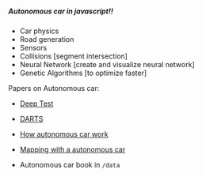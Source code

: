 
##### Autonomous car in javascript!!

-   Car physics
-   Road generation
-   Sensors
-   Collisions [segment intersection]
-   Neural Network [create and visualize neural network]
-   Genetic Algorithms [to optimize faster]

Papers on Autonomous car:
- [Deep Test](https://dl.acm.org/doi/pdf/10.1145/3180155.3180220)
- [DARTS](https://arxiv.org/pdf/1802.06430)
- [How autonomous car work](https://pdf.sciencedirectassets.com/308315/1-s2.0-S2352146520X00032/1-s2.0-S2352146520300995/main.pdf?X-Amz-Security-Token=IQoJb3JpZ2luX2VjEKj%2F%2F%2F%2F%2F%2F%2F%2F%2F%2FwEaCXVzLWVhc3QtMSJHMEUCIQCzVzw0563nDW3IEYCKD%2BSKz4fOF9jnymfZST81w74xAQIgXdeG4GOB14Swbw%2BLELwe81zrGf4p%2F7jRsEdFMa3vWRIquwUI4f%2F%2F%2F%2F%2F%2F%2F%2F%2F%2FARAFGgwwNTkwMDM1NDY4NjUiDL4ChEjjaItRHgBrzSqPBWyUHMVsGGFyrg%2FzjRvz8ZQMw01n2jy5Kk18mK8pTuAA2eT4T9esuWqdcEtkLuAqvioz%2BmaYhsSSWa%2BThIf5glsM2%2BzAdUUALJXqf56s4ALP0V8BeGQ0fBeeAHXxFfTM%2Fbz70TAkhr05rRmB2b6FNP%2BdwdQK02D1jVzxvry5M03jiwzIIaR34cHgzVG3WxI1F66GvjSE6dXQ0t96Me%2Btr8wBHGAZgA0D7mr4GSiYKNpZc%2FjvxPLVU0FBNbtozzO4J2maN%2FNw58%2F3zzg51xRzaM3%2Fur3iN8yE%2BrXfc%2BNVX8m1v9%2B76ipc093jBHW5IZvQ%2BhlZlBy4ty6ngn1fozYqBrT6FOCCj8BHao05K59Wyr%2F%2Bu6h8rMHvnjMUJec7pZtbcLHrZtfSMYJ3YY%2B2SWRFzmqgOuhV3m4cd56Wo0KyFVldmn1yCjRYiAzE7cJQrm0idUO6g7DmzTQ8UBW45BTGaO9aldGA9mr9aWLOZETpjrownZYi%2F6200WuiANIZEVK%2Bf7pBvdZKvz%2FIwP20oS5koV6qzlhdfQZ9ETS7ukIiRfiR3mh0GJICSBmf9442sJRlxRlGK9jK%2Fry1CwH85Uq2PYlblPXTQdYKbEedypEhzAI0UzlW570t%2F%2BlUiiViqQDGqAn%2Bb41jkDrjcRCa%2F1UMV5T7fPx0xx1KLDRJ%2BaW24ak7IdrEqzsD63fS8K29nPVR3mvvv4xLEdsj4tXfn1vdsQmoL78YP15%2B3%2FypDKVJOiADLZCb%2BaVC0x8hogbuV%2Fl4p5YPd7%2Fkg%2BMhB%2FeAqWsPw8CC4KlEW7x0ASWXhslw2JFCogtx%2B8QDRncwzop2RNs%2Fgx2fxCtThNEhQ3q3LrQsxKtWxp2Hg2U51JJq38yrm9swzoWZvgY6sQGmrdURy1M1dxvp%2BCYK2U5Jc4kFjBJ9J2ptaPVR%2Bz58C9%2BeDEewaoM7w7Ax0dJUidNMCeYQgRqWu%2F%2B1Msi9I5m%2BurFy88QHORLBPpFrP77fsj3VG67Pf2mHUeFhnFfqQOV%2FkmhfggdXWTmmk5MPF1k8IDVVjDmasVj3JFigz6u6eIeTu0e3ojQaNvPnI1Ga9gU99BEny2XZM5cTP6s8BxUxnN%2FcPjXGM2RDhk0RnCkNEd4%3D&X-Amz-Algorithm=AWS4-HMAC-SHA256&X-Amz-Date=20250304T010431Z&X-Amz-SignedHeaders=host&X-Amz-Expires=300&X-Amz-Credential=ASIAQ3PHCVTYVEPCUCAI%2F20250304%2Fus-east-1%2Fs3%2Faws4_request&X-Amz-Signature=adf3f9b4965e08ad824a7bce2b2fd0581ab9295b5dc3646aef8a2fc2112b5560&hash=3557e553d0199558e348edc2f5f66d236a497a3bf8e2ad0c071804f782f187ab&host=68042c943591013ac2b2430a89b270f6af2c76d8dfd086a07176afe7c76c2c61&pii=S2352146520300995&tid=spdf-be4c1c6b-acb1-4c70-9d3c-2d3c204242d5&sid=aa1f156466617045ec8bfae52ea93bafb2eagxrqb&type=client&tsoh=d3d3LnNjaWVuY2VkaXJlY3QuY29t&rh=d3d3LnNjaWVuY2VkaXJlY3QuY29t&ua=13005c520007525a0652&rr=91ad75c439d9a6e3&cc=in)
- [Mapping with a autonomous car](https://www.research-collection.ethz.ch/bitstream/handle/20.500.11850/498884.1/1/eth-8104-01.pdf)

- Autonomous car book in `/data`